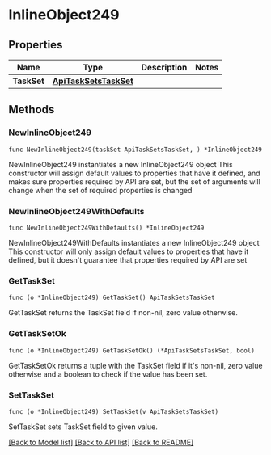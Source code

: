 # InlineObject249

## Properties

Name | Type | Description | Notes
------------ | ------------- | ------------- | -------------
**TaskSet** | [**ApiTaskSetsTaskSet**](_api_task_sets_taskSet.md) |  | 

## Methods

### NewInlineObject249

`func NewInlineObject249(taskSet ApiTaskSetsTaskSet, ) *InlineObject249`

NewInlineObject249 instantiates a new InlineObject249 object
This constructor will assign default values to properties that have it defined,
and makes sure properties required by API are set, but the set of arguments
will change when the set of required properties is changed

### NewInlineObject249WithDefaults

`func NewInlineObject249WithDefaults() *InlineObject249`

NewInlineObject249WithDefaults instantiates a new InlineObject249 object
This constructor will only assign default values to properties that have it defined,
but it doesn't guarantee that properties required by API are set

### GetTaskSet

`func (o *InlineObject249) GetTaskSet() ApiTaskSetsTaskSet`

GetTaskSet returns the TaskSet field if non-nil, zero value otherwise.

### GetTaskSetOk

`func (o *InlineObject249) GetTaskSetOk() (*ApiTaskSetsTaskSet, bool)`

GetTaskSetOk returns a tuple with the TaskSet field if it's non-nil, zero value otherwise
and a boolean to check if the value has been set.

### SetTaskSet

`func (o *InlineObject249) SetTaskSet(v ApiTaskSetsTaskSet)`

SetTaskSet sets TaskSet field to given value.



[[Back to Model list]](../README.md#documentation-for-models) [[Back to API list]](../README.md#documentation-for-api-endpoints) [[Back to README]](../README.md)


